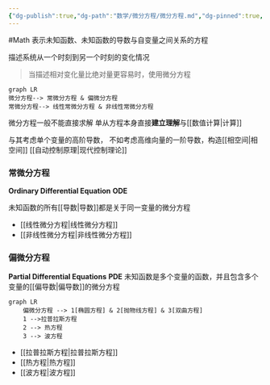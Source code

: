 ```yaml
---
{"dg-publish":true,"dg-path":"数学/微分方程/微分方程.md","dg-pinned":true,"permalink":"/数学/微分方程/微分方程/","pinned":true,"dgPassFrontmatter":true,"noteIcon":"","created":"2024-05-21T15:20:28.217+08:00","updated":"2024-08-07T15:19:53.852+08:00"}
---
```


#Math 
表示未知函数、未知函数的导数与自变量之间关系的方程

描述系统从一个时刻到另一个时刻的变化情况


>当描述相对变化量比绝对量更容易时，使用微分方程

```mermaid
graph LR
微分方程--> 常微分方程 & 偏微分方程
常微分方程--> 线性常微分方程 & 非线性常微分方程
```
微分方程一般不能直接求解
单从方程本身直接**建立理解**与[[数值计算\|计算]]

与其考虑单个变量的高阶导数，
不如考虑高维向量的一阶导数，构造[[相空间\|相空间]]
[[自动控制原理\|现代控制理论]]

### 常微分方程
**Ordinary Differential Equation**   **ODE**  

未知函数的所有[[导数\|导数]]都是关于同一变量的微分方程
-  [[线性微分方程\|线性微分方程]]
-  [[非线性微分方程\|非线性微分方程]]


### 偏微分方程
**Partial Differential Equations**   **PDE**
未知函数是多个变量的函数，并且包含多个变量的[[偏导数\|偏导数]]的微分方程

```mermaid
graph LR
	偏微分方程 --> 1[椭圆方程] & 2[抛物线方程] & 3[双曲方程]
	1 -->拉普拉斯方程
	2 --> 热方程
	3 --> 波方程
```

-  [[拉普拉斯方程\|拉普拉斯方程]]
-  [[热方程\|热方程]]
-  [[波方程\|波方程]]


